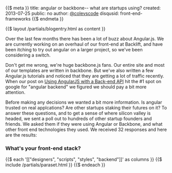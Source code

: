 {{$ meta }}
title: angular or backbone-- what are startups using?
created: 2013-07-25
public: no
author: <a href="http://twitter.com/ColeVsCode">@colevscode</a>
disqusid: front-end-frameworks
{{$ endmeta }}

{{$ layout /partials/blogentry.html as content }}

Over the last few months there has been a lot of buzz about Angular.js. We are currently working on an overhaul of our front-end at Backlift, and have been itching to try out angular on a larger project, so we've been considering a switch. 

Don't get me wrong, we're huge backbone.js fans. Our entire site and most of our templates are written in backbone. But we've also written a few Angular.js tutorials and noticed that they are getting a lot of traffic recently. When our post on [Using AngularJS with a Back-end API](/entry/angular-tut2) hit the #1 spot on google for "angular backend" we figured we should pay a bit more attention.

Before making any decisions we wanted a bit more information. Is angular trusted on real applcations? Are other startups staking their futures on it? To answer these questions, and to get a sense of where silicon valley is headed, we sent a poll out to hundreds of other startup founders and friends. We asked them if they were using Angular or Backbone, and what other front end technologies they used. We received 32 responses and here are the results:


### What's your front-end stack?


{{$ each '[["designers",  "scripts", "styles", "backend"]]' as columns }}
	{{$ include /partials/paraset.html }}
{{$ endeach }}
